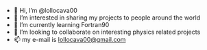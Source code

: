 - 👋 Hi, I’m @lollocava00
- 👀 I’m interested in sharing my projects to people around the world
- 🌱 I’m currently learning Fortran90
- 💞️ I’m looking to collaborate on interesting physics related projects
- 📫 my e-mail is lollocava00@gmail.com

<!---
lollocava00/lollocava00 is a ✨ special ✨ repository because its `README.md` (this file) appears on your GitHub profile.
You can click the Preview link to take a look at your changes.
--->
